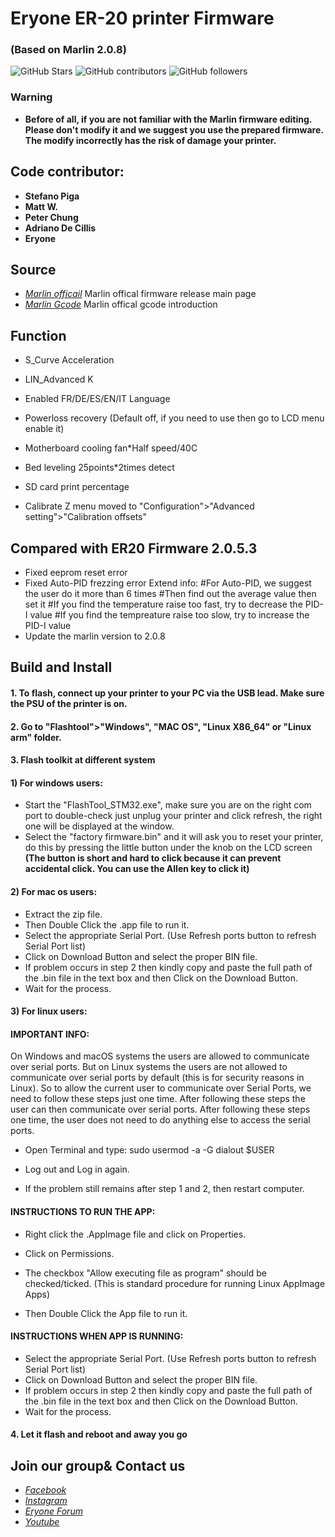 # Eryone ER-20 printer Firmware
###  (Based on Marlin 2.0.8)

![GitHub Stars](https://img.shields.io/github/stars/Eryone/STM32.svg)
![GitHub contributors](https://img.shields.io/github/contributors/Eryone/STM32.svg)
![GitHub followers](https://img.shields.io/github/followers/Eryone.svg)

### Warning
- **Before of all, if you are not familiar with the Marlin firmware editing. Please don't modify it and we suggest you use the prepared firmware. The modify incorrectly has the risk of damage your printer.**

## Code contributor: 
  - **Stefano Piga**
  - **Matt W.**
  - **Peter Chung**
  - **Adriano De Cillis**
  - **Eryone** 

## Source               

- *[Marlin officail](https://github.com/MarlinFirmware/Marlin)* Marlin offical firmware release main page
- *[Marlin Gcode](https://marlinfw.org/meta/gcode/)* Marlin offical gcode introduction

## Function
- S_Curve Acceleration
- LIN_Advanced K
- Enabled FR/DE/ES/EN/IT Language
- Powerloss recovery
(Default off, if you need to use then go to LCD menu enable it)

- Motherboard cooling fan*Half speed/40C
- Bed leveling 25points*2times detect
- SD card print percentage
- Calibrate Z menu moved to "Configuration">"Advanced setting">"Calibration offsets"


## Compared with ER20 Firmware 2.0.5.3
- Fixed eeprom reset error
- Fixed Auto-PID frezzing error
   Extend info:
   #For Auto-PID, we suggest the user do it more than 6 times
   #Then find out the average value then set it
   #If you find the temperature raise too fast, try to decrease the PID-I value
   #If you find the tempreature raise too slow, try to increase the PID-I value
- Update the marlin version to 2.0.8


## Build and Install
#### 1. To flash, connect up your printer to your PC via the USB lead. Make sure the PSU of the printer is on.

#### 2. Go to "Flashtool">"Windows", "MAC OS", "Linux X86_64" or "Linux arm" folder.

#### 3. Flash toolkit at different system
#### 1) For windows users:
- Start the "FlashTool_STM32.exe", make sure you are on the right com port to double-check just unplug your printer and click refresh, the right one will be displayed at the window. 
- Select the "factory firmware.bin" and it will ask you to reset your printer, do this by pressing the little button under the knob on the LCD screen
**(The button is short and hard to click because it can prevent accidental click. You can use the Allen key to click it)**

#### 2) For mac os users:
- Extract the zip file.
- Then Double Click the .app file to run it.
- Select the appropriate Serial Port. (Use Refresh ports button to refresh Serial Port list)
- Click on Download Button and select the proper BIN file.
- If problem occurs in step 2 then kindly copy and paste the full path of the .bin file in the text box and then Click on the Download Button.
- Wait for the process.

#### 3) For linux users:
#### IMPORTANT INFO:
On Windows and macOS systems the users are allowed to communicate over serial ports. 
But on Linux systems the users are not allowed to communicate over serial ports by default (this is for security reasons in Linux). So to allow the current user to communicate over Serial Ports, we need to follow these steps just one time. After following these steps the user can then communicate over serial ports. After following these steps one time, the user does not need to do anything else to access the serial ports.

- Open Terminal and type:
sudo usermod -a -G dialout $USER

- Log out and Log in again. 

- If the problem still remains after step 1 and 2, then restart computer.



#### INSTRUCTIONS TO RUN THE APP:

- Right click the .AppImage file and click on Properties.
- Click on Permissions.
- The checkbox "Allow executing file as program" should be checked/ticked.
(This is standard procedure for running Linux AppImage Apps)

- Then Double Click the App file to run it.


#### INSTRUCTIONS WHEN APP IS RUNNING:
- Select the appropriate Serial Port. (Use Refresh ports button to refresh Serial Port list)
- Click on Download Button and select the proper BIN file.
- If problem occurs in step 2 then kindly copy and paste the full path of the .bin file in the text box and then Click on the Download Button.
- Wait for the process.

#### 4. Let it flash and reboot and away you go

## Join our group& Contact us
- *[Facebook](https://www.facebook.com/groups/247271792709370/)*
- *[Instagram](https://www.instagram.com/eryone3d/)*
- *[Eryone Forum](https://www.instagram.com/eryone3d/)*
- *[Youtube](https://www.youtube.com/eryone3d)*




 




 
